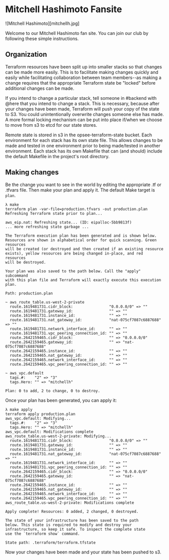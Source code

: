 # Mitchell Hashimoto Fansite

![Mitchell Hashimoto][mitchellh.jpg]

Welcome to our Mitchell Hashimoto fan site. You can join our club by following
these simple instructions.

## Organization

Terraform resources have been split up into smaller stacks so that changes can be
made more easily. This is to facilitate making changes quickly and easily while
facilitating collaboration between team members--as making a change requires that
the appropriate Terraform state be "locked" before additional changes can be made.

If you intend to change a particular stack, tell someone in #backend with @here
that you intend to change a stack. This is necessary, because after your changes
have been made, Terraform will push your copy of the state to S3. You could
unintentionally overwrite changes someone else has made. A more formal locking
mechanism can be put into place if/when we choose to move from s3 to etcd for
our state stores.

Remote state is stored in s3 in the opsee-terraform-state bucket. Each environment
for each stack has its own state file. This allows changes to be made and tested
in one environment prior to being made/tested in another environment. Each stack
has its own Makefile that can (and should) include the default Makefile in the
project's root directory.

## Making changes

Be the change you want to see in the world by editing the appropriate .tf or .tfvars
file. Then make your plan and apply it. The default Make target is `plan`.

```
λ make
terraform plan -var-file=production.tfvars -out production.plan
Refreshing Terraform state prior to plan...

aws_eip.nat: Refreshing state... (ID: eipalloc-5bb9813f)
... more refreshing state garbage ...

The Terraform execution plan has been generated and is shown below.
Resources are shown in alphabetical order for quick scanning. Green resources
will be created (or destroyed and then created if an existing resource
exists), yellow resources are being changed in-place, and red resources
will be destroyed.

Your plan was also saved to the path below. Call the "apply" subcommand
with this plan file and Terraform will exactly execute this execution
plan.

Path: production.plan

~ aws_route_table.us-west-2-private
  route.1619481731.cidr_block:                "0.0.0.0/0" => ""
  route.1619481731.gateway_id:                "" => ""
  route.1619481731.instance_id:               "" => ""
  route.1619481731.nat_gateway_id:            "nat-075cf7087c6887688" => ""
  route.1619481731.network_interface_id:      "" => ""
  route.1619481731.vpc_peering_connection_id: "" => ""
  route.2642159465.cidr_block:                "" => "0.0.0.0/0"
  route.2642159465.gateway_id:                "" => "nat-075cf7087c6887688"
  route.2642159465.instance_id:               "" => ""
  route.2642159465.nat_gateway_id:            "" => ""
  route.2642159465.network_interface_id:      "" => ""
  route.2642159465.vpc_peering_connection_id: "" => ""

~ aws_vpc.default
  tags.#:    "2" => "3"
  tags.Hero: "" => "mitchellh"

Plan: 0 to add, 2 to change, 0 to destroy.
```

Once your plan has been generated, you can apply it:

```
λ make apply
terraform apply production.plan
aws_vpc.default: Modifying...
  tags.#:    "2" => "3"
  tags.Hero: "" => "mitchellh"
aws_vpc.default: Modifications complete
aws_route_table.us-west-2-private: Modifying...
  route.1619481731.cidr_block:                "0.0.0.0/0" => ""
  route.1619481731.gateway_id:                "" => ""
  route.1619481731.instance_id:               "" => ""
  route.1619481731.nat_gateway_id:            "nat-075cf7087c6887688" => ""
  route.1619481731.network_interface_id:      "" => ""
  route.1619481731.vpc_peering_connection_id: "" => ""
  route.2642159465.cidr_block:                "" => "0.0.0.0/0"
  route.2642159465.gateway_id:                "" => "nat-075cf7087c6887688"
  route.2642159465.instance_id:               "" => ""
  route.2642159465.nat_gateway_id:            "" => ""
  route.2642159465.network_interface_id:      "" => ""
  route.2642159465.vpc_peering_connection_id: "" => ""
aws_route_table.us-west-2-private: Modifications complete

Apply complete! Resources: 0 added, 2 changed, 0 destroyed.

The state of your infrastructure has been saved to the path
below. This state is required to modify and destroy your
infrastructure, so keep it safe. To inspect the complete state
use the `terraform show` command.

State path: .terraform/terraform.tfstate
```

Now your changes have been made and your state has been pushed to s3.